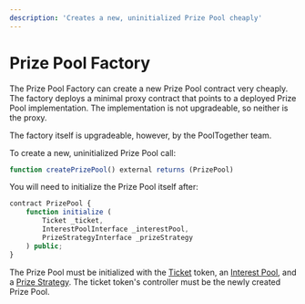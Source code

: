 ```yaml
---
description: 'Creates a new, uninitialized Prize Pool cheaply'
---
```


# Prize Pool Factory

The Prize Pool Factory can create a new Prize Pool contract very cheaply.  The factory deploys a minimal proxy contract that points to a deployed Prize Pool implementation.  The implementation is not upgradeable, so neither is the proxy.

The factory itself is upgradeable, however, by the PoolTogether team.

To create a new, uninitialized Prize Pool call:

```javascript
function createPrizePool() external returns (PrizePool)
```

You will need to initialize the Prize Pool itself after:

```javascript
contract PrizePool {
    function initialize (
        Ticket _ticket,
        InterestPoolInterface _interestPool,
        PrizeStrategyInterface _prizeStrategy
    ) public;
}
```

The Prize Pool must be initialized with the [Ticket](../ticket.md) token, an [Interest Pool](../interestpool.md), and a [Prize Strategy](../prize-strategy/).  The ticket token's controller must be the newly created Prize Pool.

